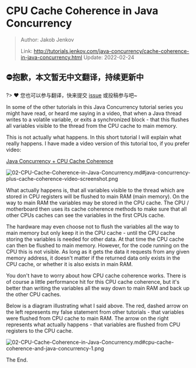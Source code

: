 # CPU Cache Coherence in Java Concurrency

> Author: Jakob Jenkov
>
> Link: http://tutorials.jenkov.com/java-concurrency/cache-coherence-in-java-concurrency.html  Update: 2022-02-24

## ⛔抱歉，本文暂无中文翻译，持续更新中
?> ❤️ 您也可以参与翻译，快来提交 [issue](https://github.com/senlypan/concurrent-programming-docs/issues) 或投稿参与吧~

In some of the other tutorials in this Java Concurrency tutorial series you might have read, or heard me saying in a video, that when a Java thread writes to a volatile variable, or exits a synchronized block - that this flushes all variables visible to the thread from the CPU cache to main memory.

This is not actually what happens. In this short tutorial I will explain what really happens. I have made a video version of this tutorial too, if you prefer video:

[Java Concurrency + CPU Cache Coherence](https://www.youtube.com/watch?v=nNXkzDS6dOg&list=PLL8woMHwr36EDxjUoCzboZjedsnhLP1j4&index=7)

![02-CPU-Cache-Coherence-in-Java-Concurrency.md#java-concurrency-plus-cache-coherence-video-screenshot.png](http://tutorials.jenkov.com/images/java-concurrency/java-concurrency-plus-cache-coherence-video-screenshot.png)

What actually happens is, that all variables visible to the thread which are stored in CPU registers will be flushed to main RAM (main memory). On the way to main RAM the variables may be stored in the CPU cache. The CPU / motherboard then uses its cache coherence methods to make sure that all other CPUs caches can see the variables in the first CPUs cache.

The hardware may even choose not to flush the variables all the way to main memory but only keep it in the CPU cache - until the CPU cache storing the variables is needed for other data. At that time the CPU cache can then be flushed to main memory. However, for the code running on the CPU this is not visible. As long as it gets the data it requests from any given memory address, it doesn't matter if the returned data only exists in the CPU cache, or whether it is also exists in main RAM.

You don't have to worry about how CPU cache coherence works. There is of course a little performance hit for this CPU cache coherence, but it's better than writing the variables all the way down to main RAM and back up the other CPU caches.

Below is a diagram illustrating what I said above. The red, dashed arrow on the left represents my false statement from other tutorials - that variables were flushed from CPU cache to main RAM. The arrow on the right represents what actually happens - that variables are flushed from CPU registers to the CPU cache.

![02-CPU-Cache-Coherence-in-Java-Concurrency.md#cpu-cache-coherence-and-java-concurrency-1.png](http://tutorials.jenkov.com/images/java-concurrency/cpu-cache-coherence-and-java-concurrency-1.png)

The End.